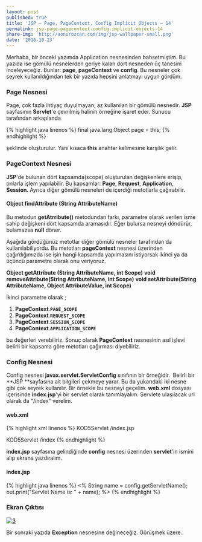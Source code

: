 ```yaml
---
layout: post
published: true
title: 'JSP – Page, PageContext, Config Implicit Objects – 14'
permalink: jsp-page-pagecontext-config-implicit-objects-14
share-img: 'http://aonurozcan.com/img/jsp-wallpaper-small.png'
date: '2016-10-23'
---
```

Merhaba, bir önceki yazımda Application nesnesinden bahsetmiştim. Bu yazıda ise gömülü nesnelerden geriye kalan dört nesneden üç tanesini inceleyeceğiz. Bunlar: **page**, **pageContext** ve **config**. Bu nesneler çok seyrek kullanıldığından tek bir yazıda hepsini anlatmayı uygun gördüm.

### Page Nesnesi
Page, çok fazla ihtiyaç duyulmayan, az kullanılan bir gömülü nesnedir. **JSP** sayfasının **Servlet**'e çevrilmiş halinin örneğine işaret eder. Sunucu tarafından arkaplanda

{% highlight java linenos %}
final java.lang.Object page = this;
{% endhighlight %}

şeklinde oluşturulur. Yani kısaca **this** anahtar kelimesine karşılık gelir.

### PageContext Nesnesi
**JSP**'de bulunan dört kapsamda(scope) oluşturulan değişkenlere erişip, onlarla işlem yapılabilir. Bu kapsamlar: **Page**, **Request**, **Application**, **Session**. 
Ayrıca diğer gömülü nesneleri de içerdiği metotlarla çağırabilir. 

#### Object findAttribute (String AttributeName)
Bu metodun **getAtrribute()** metodundan farkı, parametre olarak verilen isme sahip değişkeni dört kapsamda aramasıdır. Eğer bulursa nesneyi döndürür, bulamazsa **null** döner.

Aşağıda gördüğünüz metotlar diğer gömülü nesneler tarafından da kullanılabiliyordu. Bu metotları **pageContext** nesnesi üzerinden çağırdığımızda ise işin hangi kapsamda yapılmasını istiyorsak ikinci ya da üçüncü parametre olarak onu veriyoruz. 

**Object getAttribute (String AttributeName, int Scope)**
**void removeAttribute(String AttributeName, int Scope)**
**void setAttribute(String AttributeName, Object AttributeValue, int Scope)**

İkinci parametre olarak ;

1.  **PageContext**.**``PAGE_SCOPE``**
2.  **PageContext**.**``REQUEST_SCOPE``**
3.  **PageContext**.**``SESSION_SCOPE``**
4.  **PageContext**.**``APPLICATION_SCOPE``**

bu değerleri verebiliriz. Sonuç olarak **PageContext** nesnesinin asıl işlevi belirli bir kapsama göre metotları çağırması diyebiliriz.

### Config Nesnesi

Config nesnesi **javax.servlet.ServletConfig** sınıfının bir örneğidir.  Belirli bir **JSP **sayfasına ait bilgileri çekmeye yarar. Bu da yukarıdaki iki nesne gibi çok seyrek kullanılır. Bir örnekle bu nesneyi geçelim. **web.xml** dosyası içerisinde **index.jsp**'yi bir servlet olarak tanımlayalım. Servlete ulaşılacak url olarak da "/index" verelim. 

#### web.xml


{% highlight xml linenos %}
<web-app>
  <servlet> 
  <servlet-name>KOD5Servlet</servlet-name> 
  <jsp-file>/index.jsp</jsp-file> 
  </servlet> 

  <servlet-mapping> 
  <servlet-name>KOD5Servlet</servlet-name> 
  <url-pattern>/index</url-pattern> 
  </servlet-mapping> 
</web-app>
{% endhighlight %}

**index.jsp** sayfasına gelindiğinde **config** nesnesi üzerinden **servlet**'in ismini alıp ekrana yazdıralım. 

#### index.jsp

{% highlight java linenos %}
<% 
String name = config.getServletName(); 
out.print("Servlet Name is: " + name); 
%>
{% endhighlight %}

### Ekran Çıktısı
[![3](http://kod5.org/wp-content/uploads/317.png)](http://kod5.org/wp-content/uploads/317.png) 

Bir sonraki yazıda **Exception** nesnesine değineceğiz. Görüşmek üzere..
